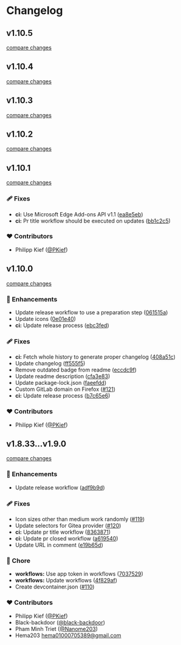 # Changelog

## v1.10.5

[compare changes](https://github.com/material-extensions/material-icons-browser-extension/compare/v1.10.4...v1.10.5)

## v1.10.4

[compare changes](https://github.com/material-extensions/material-icons-browser-extension/compare/v1.10.3...v1.10.4)

## v1.10.3

[compare changes](https://github.com/material-extensions/material-icons-browser-extension/compare/v1.10.2...v1.10.3)

## v1.10.2

[compare changes](https://github.com/material-extensions/material-icons-browser-extension/compare/v1.10.1...v1.10.2)

## v1.10.1

[compare changes](https://github.com/material-extensions/material-icons-browser-extension/compare/v1.10.0...v1.10.1)

### 🩹 Fixes

- **ci:** Use Microsoft Edge Add-ons API v1.1 ([ea8e5eb](https://github.com/material-extensions/material-icons-browser-extension/commit/ea8e5eb))
- **ci:** Pr title workflow should be executed on updates ([bb1c2c5](https://github.com/material-extensions/material-icons-browser-extension/commit/bb1c2c5))

### ❤️ Contributors

- Philipp Kief ([@PKief](https://github.com/PKief))

## v1.10.0

[compare changes](https://github.com/material-extensions/material-icons-browser-extension/compare/v1.9.0...v1.10.0)

### 🚀 Enhancements

- Update release workflow to use a preparation step ([061515a](https://github.com/material-extensions/material-icons-browser-extension/commit/061515a))
- Update icons ([0e01e40](https://github.com/material-extensions/material-icons-browser-extension/commit/0e01e40))
- **ci:** Update release process ([ebc3fed](https://github.com/material-extensions/material-icons-browser-extension/commit/ebc3fed))

### 🩹 Fixes

- **ci:** Fetch whole history to generate proper changelog ([408a51c](https://github.com/material-extensions/material-icons-browser-extension/commit/408a51c))
- Update changelog ([ff555f5](https://github.com/material-extensions/material-icons-browser-extension/commit/ff555f5))
- Remove outdated badge from readme ([eccdc9f](https://github.com/material-extensions/material-icons-browser-extension/commit/eccdc9f))
- Update readme description ([cfa3e83](https://github.com/material-extensions/material-icons-browser-extension/commit/cfa3e83))
- Update package-lock.json ([faeefdd](https://github.com/material-extensions/material-icons-browser-extension/commit/faeefdd))
- Custom GitLab domain on Firefox ([#121](https://github.com/material-extensions/material-icons-browser-extension/pull/121))
- **ci:** Update release process ([b7c65e6](https://github.com/material-extensions/material-icons-browser-extension/commit/b7c65e6))

### ❤️ Contributors

- Philipp Kief ([@PKief](https://github.com/PKief))

## v1.8.33...v1.9.0

[compare changes](https://github.com/material-extensions/material-icons-browser-extension/compare/v1.8.33...v1.9.0)

### 🚀 Enhancements

- Update release workflow ([adf9b9d](https://github.com/material-extensions/material-icons-browser-extension/commit/adf9b9d))

### 🩹 Fixes

- Icon sizes other than medium work randomly ([#119](https://github.com/material-extensions/material-icons-browser-extension/pull/119))
- Update selectors for Gitea provider ([#120](https://github.com/material-extensions/material-icons-browser-extension/pull/120))
- **ci:** Update pr title workflow ([8363871](https://github.com/material-extensions/material-icons-browser-extension/commit/8363871))
- **ci:** Update pr closed workflow ([a619540](https://github.com/material-extensions/material-icons-browser-extension/commit/a619540))
- Update URL in comment ([e19b65d](https://github.com/material-extensions/material-icons-browser-extension/commit/e19b65d))

### 🏡 Chore

- **workflows:** Use app token in workflows ([7037529](https://github.com/material-extensions/material-icons-browser-extension/commit/7037529))
- **workflows:** Update workflows ([4f829af](https://github.com/material-extensions/material-icons-browser-extension/commit/4f829af))
- Create devcontainer.json ([#110](https://github.com/material-extensions/material-icons-browser-extension/pull/110))

### ❤️ Contributors

- Philipp Kief ([@PKief](https://github.com/PKief))
- Black-backdoor ([@black-backdoor](https://github.com/black-backdoor))
- Pham Minh Triet ([@Nanome203](https://github.com/Nanome203))
- Hema203 <hema01000705389@gmail.com>

